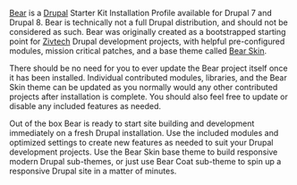[Bear](https://www.drupal.org/project/bear) is a [Drupal](https://www.drupal.org/) Starter Kit Installation Profile available for Drupal 7 and Drupal 8. Bear is technically not a full Drupal distribution, and should not be considered as such. Bear was originally created as a bootstrapped starting point for [Zivtech](https://www.zivtech.com/) Drupal development projects, with helpful pre-configured modules, mission critical patches, and a base theme called [Bear Skin](https://www.drupal.org/project/bear_skin). 

There should be no need for you to ever update the Bear project itself once it has been installed. Individual contributed modules, libraries, and the Bear Skin theme can be updated as you normally would any other contributed projects after installation is complete. You should also feel free to update or disable any included features as needed.     

Out of the box Bear is ready to start site building and development immediately on a fresh Drupal installation. Use the included modules and optimized settings to create new features as needed to suit your Drupal development projects. Use the Bear Skin base theme to build responsive modern Drupal sub-themes, or just use Bear Coat sub-theme to spin up a responsive Drupal site in a matter of minutes.
